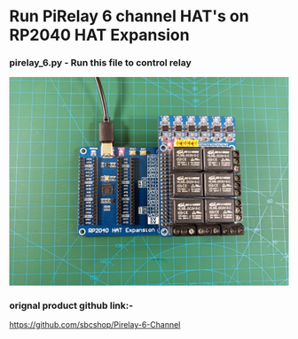 # Run PiRelay 6 channel HAT's on RP2040 HAT Expansion 

### pirelay_6.py - Run this file to control relay

<img src = "https://github.com/sbcshop/RP2040-HAT-Expansion/blob/main/images/img6.jpg"/>

### orignal product github link:-
https://github.com/sbcshop/Pirelay-6-Channel
